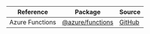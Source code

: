 | Reference | Package | Source |
|---|---|---|
|Azure Functions|[@azure/functions](https://www.npmjs.com/package/@azure/functions)|[GitHub](https://github.com/Azure/azure-sdk-for-js)|
